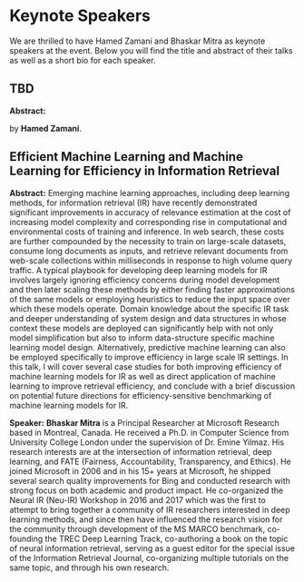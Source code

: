 # Keynote Speakers

We are thrilled to have Hamed Zamani and Bhaskar Mitra as
keynote speakers at the event. Below you will find the title
and abstract of their talks as well as a short bio for each speaker.

## TBD

**Abstract:**

by **Hamed Zamani**.


## Efficient Machine Learning and Machine Learning for Efficiency in Information Retrieval

**Abstract:** Emerging machine learning approaches, including deep learning methods, for information retrieval (IR) have recently demonstrated significant improvements in accuracy of relevance estimation at the cost of increasing model complexity and corresponding rise in computational and environmental costs of training and inference. In web search, these costs are further compounded by the necessity to train on large-scale datasets, consume long documents as inputs, and retrieve relevant documents from web-scale collections within milliseconds in response to high volume query traffic. A typical playbook for developing deep learning models for IR involves largely ignoring efficiency concerns during model development and then later scaling these methods by either finding faster approximations of the same models or employing heuristics to reduce the input space over which these models operate. Domain knowledge about the specific IR task and deeper understanding of system design and data structures in whose context these models are deployed can significantly help with not only model simplification but also to inform data-structure specific machine learning model design. Alternatively, predictive machine learning can also be employed specifically to improve efficiency in large scale IR settings. In this talk, I will cover several case studies for both improving efficiency of machine learning models for IR as well as direct application of machine learning to improve retrieval efficiency, and conclude with a brief discussion on potential future directions for efficiency-sensitive benchmarking of machine learning models for IR.

**Speaker:** **Bhaskar Mitra** is a Principal Researcher at Microsoft Research based in Montreal, Canada. He received a Ph.D. in Computer Science from University College London under the supervision of Dr. Emine Yilmaz. His research interests are at the intersection of information retrieval, deep learning, and FATE (Fairness, Accountability, Transparency, and Ethics). He joined Microsoft in 2006 and in his 15+ years at Microsoft, he shipped several search quality improvements for Bing and conducted research with strong focus on both academic and product impact. He co-organized the Neural IR (Neu-IR) Workshop in 2016 and 2017 which was the first to attempt to bring together a community of IR researchers interested in deep learning methods, and since then have influenced the research vision for the community through development of the MS MARCO benchmark, co-founding the TREC Deep Learning Track, co-authoring a book on the topic of neural information retrieval, serving as a guest editor for the special issue of the Information Retrieval Journal, co-organizing multiple tutorials on the same topic, and through his own research. 
